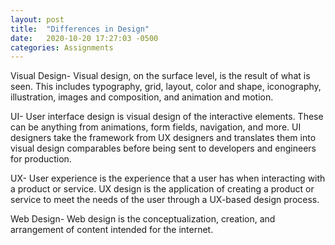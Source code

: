 ```yaml
---
layout: post
title:  "Differences in Design"
date:   2020-10-20 17:27:03 -0500
categories: Assignments
---
```

Visual Design- Visual design, on the surface level, is the result of what is seen. This includes typography, grid, layout, color and shape, iconography, illustration, images and composition, and animation and motion.

UI- User interface design is visual design of the interactive elements. These can be anything from animations, form fields, navigation, and more. UI designers take the framework from UX designers and translates them into visual design comparables before being sent to developers and engineers for production.

UX- User experience is the experience that a user has when interacting with a product or service. UX design is the application of creating a product or service to meet the needs of the user through a UX-based design process.

Web Design- Web design is the conceptualization, creation, and arrangement of content intended for the internet.
